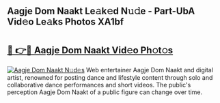 ## Aagje Dom Naakt Le𝚊k𝚎d N𝚞𝚍e - Part-UbA Vid𝚎o Le𝚊ks Photos XA1bf

# <h2><a href="http://fb78hlw.evod.top/?m=Aagje+Dom+Naakt">🔗 👉🔴 Aagje Dom Naakt Vid𝚎o Ph𝚘t𝚘s</a></h2>

[![Aagje Dom Naakt N𝚞d𝚎s](https://i.imgur.com/8V9OHl7.gif)](http://fb78hlw.evod.top/?m=Aagje+Dom+Naakt)
Web entertainer Aagje Dom Naakt and digital artist, renowned for posting dance and lifestyle content through solo and collaborative dance performances and short videos. The public's perception Aagje Dom Naakt of a public figure can change over time. 
